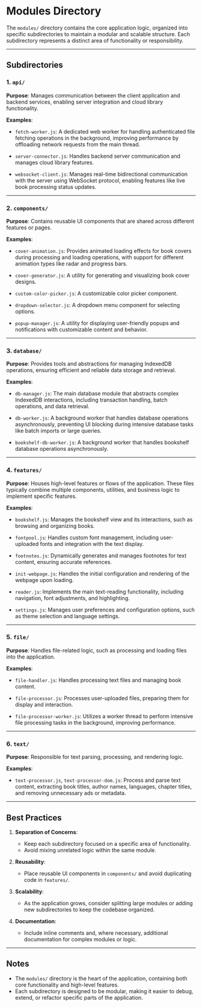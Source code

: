 # Modules Directory

The `modules/` directory contains the core application logic, organized into specific subdirectories to maintain a modular and scalable structure. Each subdirectory represents a distinct area of functionality or responsibility.

---

## Subdirectories

### 1. `api/`

**Purpose**: Manages communication between the client application and backend services, enabling server integration and cloud library functionality.

**Examples**:

- `fetch-worker.js`: A dedicated web worker for handling authenticated file fetching operations in the background, improving performance by offloading network requests from the main thread.

- `server-connector.js`: Handles backend server communication and manages cloud library features.

- `websocket-client.js`: Manages real-time bidirectional communication with the server using WebSocket protocol, enabling features like live book processing status updates.

---

### 2. `components/`

**Purpose**: Contains reusable UI components that are shared across different features or pages.

**Examples**:

- `cover-animation.js`: Provides animated loading effects for book covers during processing and loading operations, with support for different animation types like radar and progress bars.

- `cover-generator.js`: A utility for generating and visualizing book cover designs.

- `custom-color-picker.js`: A customizable color picker component.

- `dropdown-selector.js`: A dropdown menu component for selecting options.

- `popup-manager.js`: A utility for displaying user-friendly popups and notifications with customizable content and behavior.

---

### 3. `database/`

**Purpose**: Provides tools and abstractions for managing IndexedDB operations, ensuring efficient and reliable data storage and retrieval.

**Examples**:

- `db-manager.js`: The main database module that abstracts complex IndexedDB interactions, including transaction handling, batch operations, and data retrieval.

- `db-worker.js`: A background worker that handles database operations asynchronously, preventing UI blocking during intensive database tasks like batch imports or large queries.

- `bookshelf-db-worker.js`: A background worker that handles bookshelf database operations asynchronously.

---

### 4. `features/`

**Purpose**: Houses high-level features or flows of the application. These files typically combine multiple components, utilities, and business logic to implement specific features.

**Examples**:

- `bookshelf.js`: Manages the bookshelf view and its interactions, such as browsing and organizing books.

- `fontpool.js`: Handles custom font management, including user-uploaded fonts and integration with the text display.

- `footnotes.js`: Dynamically generates and manages footnotes for text content, ensuring accurate references.

- `init-webpage.js`: Handles the initial configuration and rendering of the webpage upon loading.

- `reader.js`: Implements the main text-reading functionality, including navigation, font adjustments, and highlighting.

- `settings.js`: Manages user preferences and configuration options, such as theme selection and language settings.

---

### 5. `file/`

**Purpose**: Handles file-related logic, such as processing and loading files into the application.

**Examples**:

- `file-handler.js`: Handles processing text files and managing book content.

- `file-processor.js`: Processes user-uploaded files, preparing them for display and interaction.

- `file-processor-worker.js`: Utilizes a worker thread to perform intensive file processing tasks in the background, improving performance.

---

### 6. `text/`

**Purpose**: Responsible for text parsing, processing, and rendering logic.

**Examples**:

- `text-processor.js`, `text-processor-dom.js`: Process and parse text content, extracting book titles, author names, languages, chapter titles, and removing unnecessary ads or metadata.

---

## Best Practices

1. **Separation of Concerns**:

    - Keep each subdirectory focused on a specific area of functionality.
    - Avoid mixing unrelated logic within the same module.

2. **Reusability**:

    - Place reusable UI components in `components/` and avoid duplicating code in `features/`.

3. **Scalability**:

    - As the application grows, consider splitting large modules or adding new subdirectories to keep the codebase organized.

4. **Documentation**:

    - Include inline comments and, where necessary, additional documentation for complex modules or logic.

---

## Notes

- The `modules/` directory is the heart of the application, containing both core functionality and high-level features.
- Each subdirectory is designed to be modular, making it easier to debug, extend, or refactor specific parts of the application.
